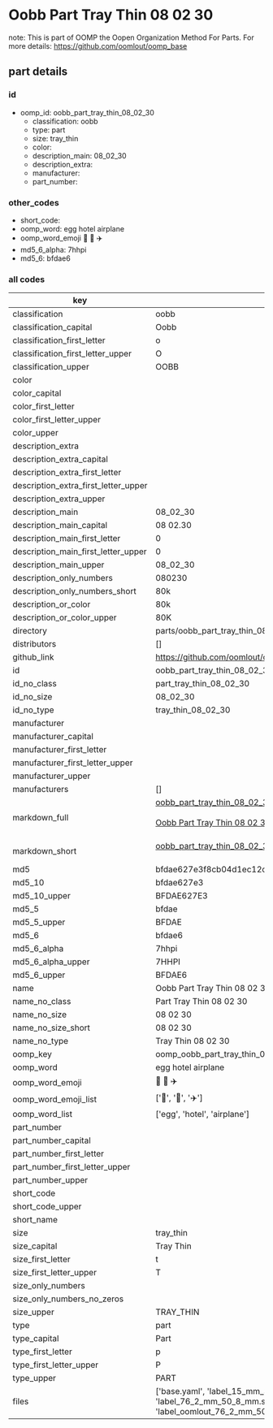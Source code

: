 # Oobb Part Tray Thin 08 02 30  

note: This is part of OOMP the Oopen Organization Method For Parts. For more details: https://github.com/oomlout/oomp_base

##  part details





### id
* oomp_id: oobb_part_tray_thin_08_02_30
  * classification: oobb
  * type: part
  * size: tray_thin
  * color: 
  * description_main: 08_02_30
  * description_extra: 
  * manufacturer: 
  * part_number: 

### other_codes
* short_code: 
* oomp_word: egg hotel airplane
* oomp_word_emoji :egg: :hotel: :airplane:
* md5_6_alpha: 7hhpi
* md5_6: bfdae6

### all codes 
| key | value |  
| --- | --- |  
| classification | oobb |  
| classification_capital | Oobb |  
| classification_first_letter | o |  
| classification_first_letter_upper | O |  
| classification_upper | OOBB |  
| color |  |  
| color_capital |  |  
| color_first_letter |  |  
| color_first_letter_upper |  |  
| color_upper |  |  
| description_extra |  |  
| description_extra_capital |  |  
| description_extra_first_letter |  |  
| description_extra_first_letter_upper |  |  
| description_extra_upper |  |  
| description_main | 08_02_30 |  
| description_main_capital | 08 02.30 |  
| description_main_first_letter | 0 |  
| description_main_first_letter_upper | 0 |  
| description_main_upper | 08_02_30 |  
| description_only_numbers | 080230 |  
| description_only_numbers_short | 80k |  
| description_or_color | 80k |  
| description_or_color_upper | 80K |  
| directory | parts/oobb_part_tray_thin_08_02_30 |  
| distributors | [] |  
| github_link | https://github.com/oomlout/oomlout_oomp_part_src/tree/main/parts/oobb_part_tray_thin_08_02_30/working |  
| id | oobb_part_tray_thin_08_02_30 |  
| id_no_class | part_tray_thin_08_02_30 |  
| id_no_size | 08_02_30 |  
| id_no_type | tray_thin_08_02_30 |  
| manufacturer |  |  
| manufacturer_capital |  |  
| manufacturer_first_letter |  |  
| manufacturer_first_letter_upper |  |  
| manufacturer_upper |  |  
| manufacturers | [] |  
| markdown_full | [oobb_part_tray_thin_08_02_30](https://github.com/oomlout/oomlout_oomp_part_src/tree/main/parts/oobb_part_tray_thin_08_02_30/working)<br>[](https://github.com/oomlout/oomlout_oomp_part_src/tree/main/parts/oobb_part_tray_thin_08_02_30/working)<br>[Oobb Part Tray Thin 08 02 30](https://github.com/oomlout/oomlout_oomp_part_src/tree/main/parts/oobb_part_tray_thin_08_02_30/working)<br><br> |  
| markdown_short | [oobb_part_tray_thin_08_02_30](https://github.com/oomlout/oomlout_oomp_part_src/tree/main/parts/oobb_part_tray_thin_08_02_30/working)<br><br> |  
| md5 | bfdae627e3f8cb04d1ec12c4dfdae2e2 |  
| md5_10 | bfdae627e3 |  
| md5_10_upper | BFDAE627E3 |  
| md5_5 | bfdae |  
| md5_5_upper | BFDAE |  
| md5_6 | bfdae6 |  
| md5_6_alpha | 7hhpi |  
| md5_6_alpha_upper | 7HHPI |  
| md5_6_upper | BFDAE6 |  
| name | Oobb Part Tray Thin 08 02 30 |  
| name_no_class | Part Tray Thin 08 02 30 |  
| name_no_size | 08 02 30 |  
| name_no_size_short | 08 02 30 |  
| name_no_type | Tray Thin 08 02 30 |  
| oomp_key | oomp_oobb_part_tray_thin_08_02_30 |  
| oomp_word | egg hotel airplane |  
| oomp_word_emoji | :egg: :hotel: :airplane: |  
| oomp_word_emoji_list | [':egg:', ':hotel:', ':airplane:'] |  
| oomp_word_list | ['egg', 'hotel', 'airplane'] |  
| part_number |  |  
| part_number_capital |  |  
| part_number_first_letter |  |  
| part_number_first_letter_upper |  |  
| part_number_upper |  |  
| short_code |  |  
| short_code_upper |  |  
| short_name |  |  
| size | tray_thin |  
| size_capital | Tray Thin |  
| size_first_letter | t |  
| size_first_letter_upper | T |  
| size_only_numbers |  |  
| size_only_numbers_no_zeros |  |  
| size_upper | TRAY_THIN |  
| type | part |  
| type_capital | Part |  
| type_first_letter | p |  
| type_first_letter_upper | P |  
| type_upper | PART |  
| files | ['base.yaml', 'label_15_mm_30_mm.pdf', 'label_15_mm_30_mm.svg', 'label_76_2_mm_50_8_mm.pdf', 'label_76_2_mm_50_8_mm.svg', 'label_oomlout_76_2_mm_50_8_mm.pdf', 'label_oomlout_76_2_mm_50_8_mm.svg', 'readme.md', 'working.json', 'working.yaml'] |  
